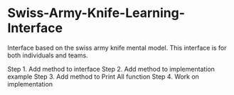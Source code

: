 # Swiss-Army-Knife-Learning-Interface
Interface based on the swiss army knife mental model.
This interface is for both individuals and teams.


Step 1. Add method to interface
Step 2. Add method to implementation example
Step 3. Add method to Print All function
Step 4. Work on implementation
